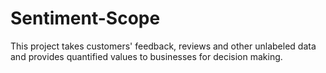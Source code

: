 # Sentiment-Scope
This project takes customers' feedback, reviews and other unlabeled data and provides quantified values to businesses for decision making. 
